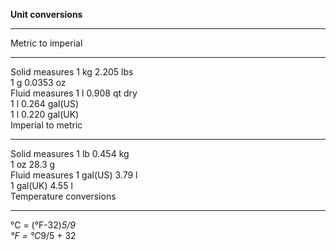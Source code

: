 **Unit conversions**                                
------------------------- ----------- --------------- 
Metric to imperial                                    
------------------------- ----------- --------------- 
Solid measures            1 kg        2.205 lbs       
                          1 g         0.0353 oz       
Fluid measures            1 l         0.908 qt dry    
                          1 l         0.264 gal(US)   
                          1 l         0.220 gal(UK)   
Imperial to metric                                    
------------------------- ----------- --------------- 
Solid measures            1 lb        0.454 kg        
                          1 oz        28.3 g          
Fluid measures            1 gal(US)   3.79 l          
                          1 gal(UK)   4.55 l          
Temperature conversions                               
------------------------- ----------- --------------- 
°C = (°F-32)*5/9                                      
°F = °C*9/5 + 32                                      

